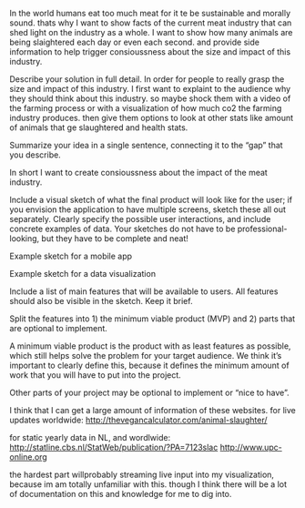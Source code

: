 In the world humans eat too much meat for it te be sustainable and morally sound. thats why I want to show facts of the current meat industry that can shed light on the industry as a whole. I want to show how many animals are being slaightered each day or even each second. and provide side information to help trigger consioussness about the size and impact of this industry.

Describe your solution in full detail.
In order for people to really grasp the size and impact of this industry. I first want to explaint to the audience why they should think about this
industry. so maybe shock them with a video of the farming process or with a visualization of how much co2 the farming industry produces. then give them options to look at other stats like amount of animals that ge slaughtered and health stats.

Summarize your idea in a single sentence, connecting it to the “gap” that you describe.

In short I want to create consioussness about the impact of the meat industry.

Include a visual sketch of what the final product will look like for the user; if you envision the application to have multiple screens, sketch these all out separately. Clearly specify the possible user interactions, and include concrete examples of data. Your sketches do not have to be professional-looking, but they have to be complete and neat!

 Example sketch for a mobile app

 Example sketch for a data visualization

Include a list of main features that will be available to users. All features should also be visible in the sketch. Keep it brief.

Split the features into 1) the minimum viable product (MVP) and 2) parts that are optional to implement.

A minimum viable product is the product with as least features as possible, which still helps solve the problem for your target audience. We think it’s important to clearly define this, because it defines the minimum amount of work that you will have to put into the project.

Other parts of your project may be optional to implement or “nice to have”.

I think that I can get a large amount of information of these websites.
for live updates worldwide:
http://thevegancalculator.com/animal-slaughter/

for static yearly data in NL, and wordlwide:
http://statline.cbs.nl/StatWeb/publication/?PA=7123slac
http://www.upc-online.org

the hardest part willprobably streaming live input into my visualization, because im am totally unfamiliar with this. though I think there will be a lot of documentation on this and knowledge for me to dig into.
